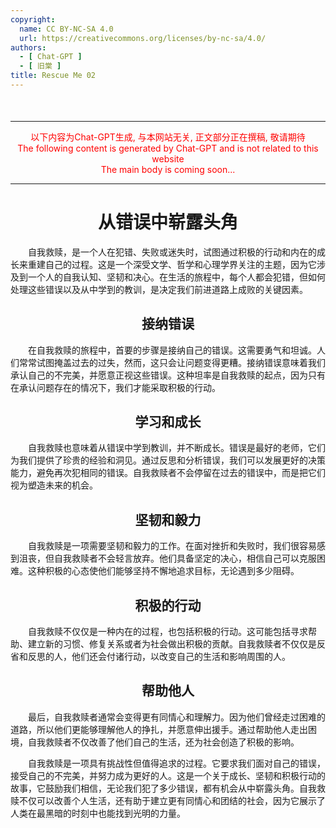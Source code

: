 ```yaml
---
copyright:
  name: CC BY-NC-SA 4.0
  url: https://creativecommons.org/licenses/by-nc-sa/4.0/
authors:
  - [ Chat-GPT ]
  - [ 旧棠 ]
title: Rescue Me 02
---
```


<div style="margin-top: 50px;"></div>

---

<div style="text-align: center;">
    <span style="color: red;">以下内容为Chat-GPT生成, 与本网站无关, 正文部分正在撰稿, 敬请期待</span> <br />
    <span style="color: red;">The following content is generated by Chat-GPT and is not related to this website</span> <br />
    <span style="color: red;">The main body is coming soon...</span>
</div>

---

<div style="text-align: center; text-decoration: none;">
    <h1>从错误中崭露头角</h1>
</div>

&emsp;&emsp;自我救赎，是一个人在犯错、失败或迷失时，试图通过积极的行动和内在的成长来重建自己的过程。这是一个深受文学、哲学和心理学界关注的主题，因为它涉及到一个人的自我认知、坚韧和决心。在生活的旅程中，每个人都会犯错，但如何处理这些错误以及从中学到的教训，是决定我们前进道路上成败的关键因素。

<div style="text-align: center">
    <h2>接纳错误</h2>
</div>
&emsp;&emsp;在自我救赎的旅程中，首要的步骤是接纳自己的错误。这需要勇气和坦诚。人们常常试图掩盖过去的过失，然而，这只会让问题变得更糟。接纳错误意味着我们承认自己的不完美，并愿意正视这些错误。这种坦率是自我救赎的起点，因为只有在承认问题存在的情况下，我们才能采取积极的行动。

<div style="text-align: center">
    <h2>学习和成长</h2>
</div>
&emsp;&emsp;自我救赎也意味着从错误中学到教训，并不断成长。错误是最好的老师，它们为我们提供了珍贵的经验和洞见。通过反思和分析错误，我们可以发展更好的决策能力，避免再次犯相同的错误。自我救赎者不会停留在过去的错误中，而是把它们视为塑造未来的机会。

<div style="text-align: center">
    <h2>坚韧和毅力</h2>
</div>
&emsp;&emsp;自我救赎是一项需要坚韧和毅力的工作。在面对挫折和失败时，我们很容易感到沮丧，但自我救赎者不会轻言放弃。他们具备坚定的决心，相信自己可以克服困难。这种积极的心态使他们能够坚持不懈地追求目标，无论遇到多少阻碍。

<div style="text-align: center">
    <h2>积极的行动</h2>
</div>
&emsp;&emsp;自我救赎不仅仅是一种内在的过程，也包括积极的行动。这可能包括寻求帮助、建立新的习惯、修复关系或者为社会做出积极的贡献。自我救赎者不仅仅是反省和反思的人，他们还会付诸行动，以改变自己的生活和影响周围的人。

<div style="text-align: center">
    <h2>帮助他人</h2>
</div>
&emsp;&emsp;最后，自我救赎者通常会变得更有同情心和理解力。因为他们曾经走过困难的道路，所以他们更能够理解他人的挣扎，并愿意伸出援手。通过帮助他人走出困境，自我救赎者不仅改善了他们自己的生活，还为社会创造了积极的影响。

&emsp;&emsp;自我救赎是一项具有挑战性但值得追求的过程。它要求我们面对自己的错误，接受自己的不完美，并努力成为更好的人。这是一个关于成长、坚韧和积极行动的故事，它鼓励我们相信，无论我们犯了多少错误，都有机会从中崭露头角。自我救赎不仅可以改善个人生活，还有助于建立更有同情心和团结的社会，因为它展示了人类在最黑暗的时刻中也能找到光明的力量。